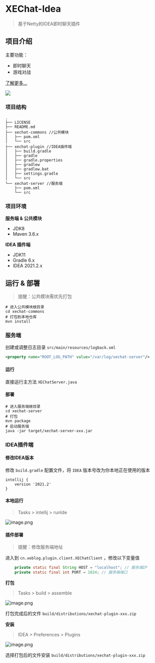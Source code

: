 # XEChat-Idea

> 基于Netty的IDEA即时聊天插件

## 项目介绍

主要功能：

* 即时聊天
* 游戏对战

[了解更多...](https://xeblog.cn/?tag=xechat-idea)

![](https://oss.xeblog.cn/prod/3ba0020c0aff46a984896ad3f231b7ea.png)

### 项目结构

```
.
├── LICENSE
├── README.md
├── xechat-commons //公共模块
│   ├── pom.xml
│   └── src
├── xechat-plugin //IDEA插件端
│   ├── build.gradle
│   ├── gradle
│   ├── gradle.properties
│   ├── gradlew
│   ├── gradlew.bat
│   ├── settings.gradle
│   └── src
└── xechat-server //服务端
    ├── pom.xml
    └── src
```

### 项目环境

**服务端 & 公共模块**

* JDK8
* Maven 3.6.x

**IDEA 插件端**

* JDK11
* Gradle 6.x
* IDEA 2021.2.x

## 运行 & 部署

> 提醒：公共模块需优先打包

```shell
# 进入公共模块根目录
cd xechat-commons
# 打包到本地仓库
mvn install
```

### 服务端

创建或调整日志目录 `src/main/resources/logback.xml`

```xml
<property name="ROOT_LOG_PATH" value="/var/log/xechat-server"/>
```

#### 运行

直接运行主方法 `XEChatServer.java`

#### 部署

```shell
# 进入服务端根目录
cd xechat-server
# 打包
mvn package
# 启动服务端
java -jar target/xechat-server-xxx.jar
```

### IDEA插件端

#### 修改IDEA版本

修改 `build.gradle` 配置文件，将 `IDEA` 版本号改为你本地正在使用的版本

```
intellij {
    version '2021.2'
}
```

#### 本地运行

> Tasks > intellij > runIde

![image.png](https://oss.xeblog.cn/prod/cb07b490036d4755b06c4aa1bc1f8411.png)

#### 插件部署

> 提醒：修改服务端地址

进入到 `cn.xeblog.plugin.client.XEChatClient` ，修改以下变量值

```Java
    private static final String HOST = "localhost"; // 服务端IP
    private static final int PORT = 1024; // 服务端端口
```

**打包**

> Tasks > build > assemble

![image.png](https://oss.xeblog.cn/prod/ca9baea17f3748e59c0cef1f01bd0aa0.png)

打包完成后的文件
`build/distributions/xechat-plugin-xxx.zip`

**安装**

> IDEA > Preferences > Plugins

![image.png](https://oss.xeblog.cn/prod/9e07f0a7b3fb4c7bae0da2d8d1548388.png)

选择打包后的文件安装 `build/distributions/xechat-plugin-xxx.zip`




